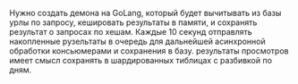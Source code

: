 Нужно создать демона на GoLang, который будет вычитывать из базы урлы по запросу, кешировать результаты в памяти,
и сохранять результат о запросах по хешам. Каждые 10 секунд отправлять накопленные рузельтаты в очередь для дальнейшей
асинхронной обработки консьюмерами и сохранения в базу.  результаты просмотров имеет смысл сохранять в шардированных
тиблицах с разбивкой по дням.
